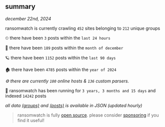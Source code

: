 
## summary
_december 22nd, 2024_

ransomwatch is currently crawling `452` sites belonging to `212` unique groups

⏲ there have been `3` posts within the `last 24 hours`

🦈 there have been `189` posts within the `month of december`

🪐 there have been `1152` posts within the `last 90 days`

🏚 there have been `4785` posts within the `year of 2024`

_⚙️ there are currently `100` online hosts & `136` custom parsers._

🦕 ransomwatch has been running for `3 years, 3 months and 15 days` and indexed `14242` posts

_all data  [(groups)](http://ransomwhat.telemetry.ltd/groups) and [(posts)](http://ransomwhat.telemetry.ltd/posts) is available in JSON (updated hourly)_

> ransomwatch is fully [open source](https://github.com/joshhighet/ransomwatch#ransomwatch--). please consider [sponsoring](https://github.com/sponsors/joshhighet) if you find it useful!
